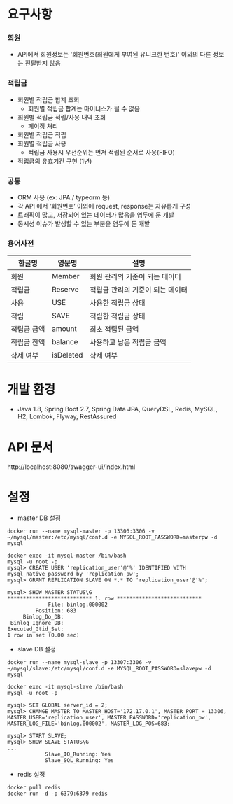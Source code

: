 # 요구사항
### 회원
* API에서 회원정보는 '회원번호(회원에게 부여된 유니크한 번호)' 이외의 다른 정보는 전달받지 않음

### 적립금
* 회원별 적립금 합계 조회
  * 회원별 적립금 합계는 마이너스가 될 수 없음
* 회원별 적립금 적립/사용 내역 조회
  * 페이징 처리
* 회원별 적립금 적립
* 회원별 적립금 사용
  * 적립금 사용시 우선순위는 먼저 적립된 순서로 사용(FIFO)
* 적립금의 유효기간 구현 (1년)

### 공통
* ORM 사용 (ex: JPA / typeorm 등)
* 각 API 에서 ‘회원번호’ 이외에 request, response는 자유롭게 구성
* 트래픽이 많고, 저장되어 있는 데이터가 많음을 염두에 둔 개발
* 동시성 이슈가 발생할 수 있는 부분을 염두에 둔 개발

### 용어사전
| 한글명 | 영문명     | 설명                 |
|-----|---------|--------------------|
| 회원  | Member  | 회원 관리의 기준이 되는 데이터  |
| 적립금 | Reserve | 적립금 관리의 기준이 되는 데이터 |
| 사용 | USE     | 사용한 적립금 상태         |
| 적립 | SAVE    | 적립한 적립금 상태         |
| 적립금 금액 | amount | 최초 적립된 금액          |
| 적립금 잔액 | balance | 사용하고 남은 적립금 금액     |
| 삭제 여부 | isDeleted | 삭제 여부              |

# 개발 환경
* Java 1.8, Spring Boot 2.7, Spring Data JPA, QueryDSL, Redis, MySQL, H2, Lombok, Flyway, RestAssured 

# API 문서
http://localhost:8080/swagger-ui/index.html

# 설정
* master DB 설정
````shell
docker run --name mysql-master -p 13306:3306 -v ~/mysql/master:/etc/mysql/conf.d -e MYSQL_ROOT_PASSWORD=masterpw -d mysql

docker exec -it mysql-master /bin/bash
mysql -u root -p  
mysql> CREATE USER 'replication_user'@'%' IDENTIFIED WITH mysql_native_password by 'replication_pw';  
mysql> GRANT REPLICATION SLAVE ON *.* TO 'replication_user'@'%'; 

mysql> SHOW MASTER STATUS\G  
*************************** 1. row ***************************
             File: binlog.000002
         Position: 683
     Binlog_Do_DB: 
 Binlog_Ignore_DB: 
Executed_Gtid_Set: 
1 row in set (0.00 sec)
````

* slave DB 설정
````shell
docker run --name mysql-slave -p 13307:3306 -v ~/mysql/slave:/etc/mysql/conf.d -e MYSQL_ROOT_PASSWORD=slavepw -d mysql

docker exec -it mysql-slave /bin/bash
mysql -u root -p  

mysql> SET GLOBAL server_id = 2;
mysql> CHANGE MASTER TO MASTER_HOST='172.17.0.1', MASTER_PORT = 13306, MASTER_USER='replication_user', MASTER_PASSWORD='replication_pw', MASTER_LOG_FILE='binlog.000002', MASTER_LOG_POS=683;  

mysql> START SLAVE;  
mysql> SHOW SLAVE STATUS\G
...
            Slave_IO_Running: Yes
            Slave_SQL_Running: Yes
````

* redis 설정
````shell
docker pull redis
docker run -d -p 6379:6379 redis
````
